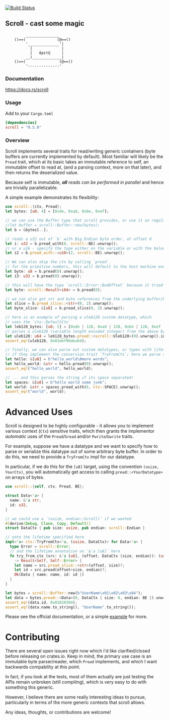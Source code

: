  [![Build Status](https://travis-ci.org/m4b/scroll.svg?branch=master)](https://travis-ci.org/m4b/scroll)
## Scroll - cast some magic

```
         _______________
    ()==(              (@==()
         '______________'|
           |             |
           |   ἀρετή     |
         __)_____________|
    ()==(               (@==()
         '--------------'

```

### Documentation

https://docs.rs/scroll

### Usage

Add to your `Cargo.toml`

```toml
[dependencies]
scroll = "0.5.0"
```

### Overview

Scroll implements several traits for read/writing generic containers (byte buffers are currently implemented by default). Most familiar will likely be the `Pread` trait, which at its basic takes an immutable reference to self, an immutable offset to read at, (and a parsing context, more on that later), and then returns the deserialized value.

Because self is immutable, _**all** reads can be performed in parallel_ and hence are trivially parallelizable.

A simple example demonstrates its flexibility:

```rust
use scroll::{ctx, Pread};
let bytes: [u8; 4] = [0xde, 0xad, 0xbe, 0xef];

// we can use the Buffer type that scroll provides, or use it on regular byte slices (or anything that impl's `AsRef<[u8]>`)
//let buffer = scroll::Buffer::new(bytes);
let b = &bytes[..];

// reads a u32 out of `b` with Big Endian byte order, at offset 0
let i: u32 = b.pread_with(0, scroll::BE).unwrap();
// or a u16 - specify the type either on the variable or with the beloved turbofish
let i2 = b.pread_with::<u16>(2, scroll::BE).unwrap();

// We can also skip the ctx by calling `pread`.
// for the primitive numbers, this will default to the host machine endianness (technically it is whatever default `Ctx` the target type is impl'd for)
let byte: u8 = b.pread(0).unwrap();
let i3: u32 = b.pread(0).unwrap();

// this will have the type `scroll::Error::BadOffset` because it tried to read beyond the bound
let byte: scroll::Result<i64> = b.pread(0);

// we can also get str and byte references from the underlying buffer/bytes using `pread_slice`
let slice = b.pread_slice::<str>(0, 2).unwrap();
let byte_slice: &[u8] = b.pread_slice(0, 2).unwrap();

// here is an example of parsing a uleb128 custom datatype, which
// uses the `ctx::DefaultCtx`
let leb128_bytes: [u8; 5] = [0xde | 128, 0xad | 128, 0xbe | 128, 0xef | 128, 0x1];
// parses a uleb128 (variable length encoded integer) from the above bytes
let uleb128: u64 = leb128_bytes.pread::<scroll::Uleb128>(0).unwrap().into();
assert_eq!(uleb128, 0x01def96deu64);

// finally, we can also parse out custom datatypes, or types with lifetimes
// if they implement the conversion trait `TryFromCtx`; here we parse a C-style \0 delimited &str (safely)
let hello: &[u8] = b"hello_world\0more words";
let hello_world: &str = hello.pread(0).unwrap();
assert_eq!("hello_world", hello_world);

// ... and this parses the string if its space separated!
let spaces: &[u8] = b"hello world some junk";
let world: &str = spaces.pread_with(6, ctx::SPACE).unwrap();
assert_eq!("world", world);
```

# Advanced Uses

Scroll is designed to be highly configurable - it allows you to implement various context (`Ctx`) sensitive traits, which then grants the implementor _automatic_ uses of the `Pread`/`Gread` and/or `Pwrite`/`Gwrite` traits.

For example, suppose we have a datatype and we want to specify how to parse or serialize this datatype out of some arbitrary
byte buffer. In order to do this, we need to provide a `TryFromCtx` impl for our datatype.

In particular, if we do this for the `[u8]` target, using the convention `(usize, YourCtx)`, you will automatically get access to
calling `pread::<YourDatatype>` on arrays of bytes.

```rust
use scroll::{self, ctx, Pread, BE};

struct Data<'a> {
  name: &'a str,
  id: u32,
}

// we could use a `(usize, endian::Scroll)` if we wanted
#[derive(Debug, Clone, Copy, Default)]
struct DataCtx { pub size: usize, pub endian: scroll::Endian }

// note the lifetime specified here
impl<'a> ctx::TryFromCtx<'a, (usize, DataCtx)> for Data<'a> {
  type Error = scroll::Error;
  // and the lifetime annotation on `&'a [u8]` here
  fn try_from_ctx (src: &'a [u8], (offset, DataCtx {size, endian}): (usize, DataCtx))
    -> Result<Self, Self::Error> {
    let name = src.pread_slice::<str>(offset, size)?;
    let id = src.pread(offset+size, endian)?;
    Ok(Data { name: name, id: id })
  }
}

let bytes = scroll::Buffer::new(b"UserName\x01\x02\x03\x04");
let data = bytes.pread::<Data>(0, DataCtx { size: 8, endian: BE }).unwrap();
assert_eq!(data.id, 0x01020304);
assert_eq!(data.name.to_string(), "UserName".to_string());
```

Please see the official documentation, or a simple [example](examples/data_ctx.rs) for more.

# Contributing

There are several open issues right now which I'd like clarified/closed before releasing on crates.io. Keep in mind, the primary use case is an immutable byte parser/reader, which `Pread` implements, and which I want backwards compability at this point.

In fact, if you look at the tests, most of them actually are just testing the APIs remain unbroken (still compiling), which is very easy to do with something this generic.

However, I believe there are some really interesting ideas to pursue, particularly in terms of the more generic contexts that scroll allows.

Any ideas, thoughts, or contributions are welcome!
